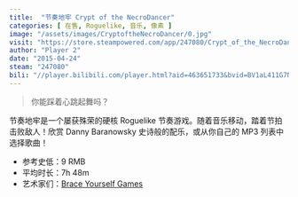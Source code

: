 ```yaml
---
title:  "节奏地牢 Crypt of the NecroDancer"
categories: [ 在售, Roguelike, 音乐, 像素 ]
image: "/assets/images/CryptoftheNecroDancer/0.jpg"
visit: "https://store.steampowered.com/app/247080/Crypt_of_the_NecroDancer/"
author: "Player 2"
date: "2015-04-24"
steam: "247080"
bili: "//player.bilibili.com/player.html?aid=463651733&bvid=BV1aL411G7NF&cid=427749669&page=1"
---
```


> 你能踩着心跳起舞吗？

节奏地牢是一个屡获殊荣的硬核 Roguelike 节奏游戏。随着音乐移动，踏着节拍击败敌人！欣赏 Danny Baranowsky 史诗般的配乐，或从你自己的 MP3 列表中选择歌曲！

- 参考史低：9 RMB
- 平均时长：7h 48m
- 艺术家们：[Brace Yourself Games](https://braceyourselfgames.com/)
